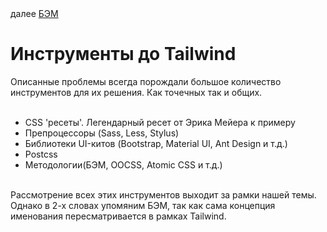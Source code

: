 <div>
далее
<a href="05.md">
БЭМ
</a>
</div>

<h1>Инструменты до Tailwind</h1>

<div>
Описанные проблемы всегда порождали большое количество инструментов для их решения. Как точечных так и общих.
</div>

<br/>

<div>
<ul>
<li>
CSS 'ресеты'. Легендарный ресет от Эрика Мейера к примеру
</li>
<li>
Препроцессоры (Sass, Less, Stylus)
</li>
<li>
Библиотеки UI-китов (Bootstrap, Material UI, Ant Design и т.д.)
</li>
<li>
Postcss 
</li>
<li>
Методологии(БЭМ, OOCSS, Atomic CSS и т.д.)
</li>
</ul>
</div>

<br/>

<div>
Рассмотрение всех этих инструментов выходит за рамки нашей темы. 
<br/>
Однако в 2-х словах упомяним БЭМ, так как сама концепция именования пересматривается в рамках Tailwind.
</div>